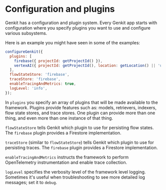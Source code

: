 
# Configuration and plugins

Genkit has a configuration and plugin system. Every Genkit app starts with
configuration where you specify plugins you want to use and configure various
subsystems.

Here is an example you might have seen in some of the examples:

```js
configureGenkit({
  plugins: [
    firebase({ projectId: getProjectId() }),
    vertexAI({ projectId: getProjectId(), location: getLocation() || 'us-central1' }),
  ],
  flowStateStore: 'firebase',
  traceStore: 'firebase',
  enableTracingAndMetrics: true,
  logLevel: 'info',
});
```

In `plugins` you specify an array of plugins that will be made available to the
framework. Plugins provide features such as: models, retrievers, indexers, flow
state stores, and trace stores. One plugin can provide more than one thing, and
even more than one instance of that thing.

`flowStateStore` tells Genkit which plugin to use for persisting flow states.
The `firebase` plugin provides a Firestore implementation.

`traceStore` (similar to `flowStateStore`) tells Genkit which plugin to use for
persisting traces. The `firebase` plugin provides a Firestore implementation.

`enableTracingAndMetrics` instructs the framework to perform OpenTelemetry
instrumentation and enable trace collection.

`logLevel` specifies the verbosity level of the framework level logging.
Sometimes it's useful when troubleshooting to see more detailed log messages;
set it to `debug`.
